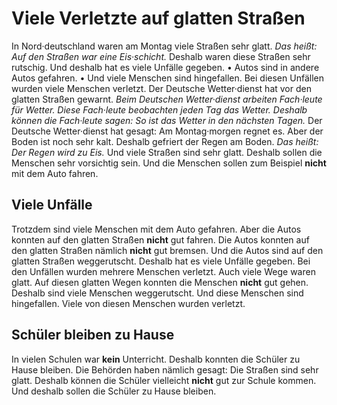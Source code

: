 # Viele Verletzte auf glatten Straßen

In Nord·deutschland waren am Montag viele Straßen sehr glatt. *Das heißt:* 
*Auf den Straßen war eine Eis·schicht.* Deshalb waren diese Straßen sehr rutschig. Und deshalb hat es viele Unfälle gegeben. • Autos sind in andere Autos gefahren. • Und viele Menschen sind hingefallen. Bei diesen Unfällen wurden viele Menschen verletzt. 
Der Deutsche Wetter·dienst hat vor den glatten Straßen gewarnt. 
*Beim Deutschen Wetter·dienst arbeiten Fach·leute für Wetter.* 
*Diese Fach·leute beobachten jeden Tag das Wetter.* 
*Deshalb können die Fach·leute sagen:* 
*So ist das Wetter in den nächsten Tagen.* Der Deutsche Wetter·dienst hat gesagt: Am Montag·morgen regnet es. Aber der Boden ist noch sehr kalt. Deshalb gefriert der Regen am Boden. *Das heißt:* 
*Der Regen wird zu Eis.* Und viele Straßen sind sehr glatt. Deshalb sollen die Menschen sehr vorsichtig sein. Und die Menschen sollen zum Beispiel **nicht** mit dem Auto fahren. 

## Viele Unfälle
Trotzdem sind viele Menschen mit dem Auto gefahren. Aber die Autos konnten auf den glatten Straßen **nicht** gut fahren. Die Autos konnten auf den glatten Straßen nämlich **nicht** gut bremsen. Und die Autos sind auf den glatten Straßen weggerutscht. Deshalb hat es viele Unfälle gegeben. Bei den Unfällen wurden mehrere Menschen verletzt. 
Auch viele Wege waren glatt. Auf diesen glatten Wegen konnten die Menschen **nicht** gut gehen. Deshalb sind viele Menschen weggerutscht. Und diese Menschen sind hingefallen. Viele von diesen Menschen wurden verletzt. 

## Schüler bleiben zu Hause
In vielen Schulen war **kein** Unterricht. Deshalb konnten die Schüler zu Hause bleiben. Die Behörden haben nämlich gesagt: Die Straßen sind sehr glatt. Deshalb können die Schüler vielleicht **nicht** gut zur Schule kommen. Und deshalb sollen die Schüler zu Hause bleiben. 

